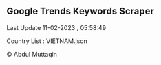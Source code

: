 

## Google Trends Keywords Scraper 
 
Last Update 11-02-2023 , 05:58:49

Country List :
VIETNAM.json



© Abdul Muttaqin 
